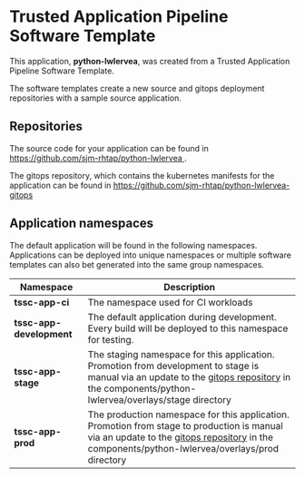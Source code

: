 # Trusted Application Pipeline Software Template

This application, **python-lwlervea**, was created from a Trusted Application Pipeline Software Template.

The software templates create a new source and gitops deployment repositories with a sample source application. 

## Repositories

The source code for your application can be found in [https://github.com/sjm-rhtap/python-lwlervea ](https://github.com/sjm-rhtap/python-lwlervea ).
 
The gitops repository, which contains the kubernetes manifests for the application can be found in 
[https://github.com/sjm-rhtap/python-lwlervea-gitops ](https://github.com/sjm-rhtap/python-lwlervea-gitops ) 

## Application namespaces 

The default application will be found in the following namespaces. Applications can be deployed into unique namespaces or multiple software templates can also bet generated into the same group namespaces.  

|  Namespace   |  Description   |  
| -------- | -------- |
| **tssc-app-ci** | The namespace used for CI workloads |
| **tssc-app-development** | The default application during development. Every build will be deployed to this namespace for testing. |
| **tssc-app-stage** | The staging namespace for this application. Promotion from development to stage is manual via an update to the [gitops repository](https://github.com/sjm-rhtap/python-lwlervea-gitops ) in the components/python-lwlervea/overlays/stage directory |
| **tssc-app-prod** | The production namespace for this application. Promotion from stage to production is manual via an update to the [gitops repository](https://github.com/sjm-rhtap/python-lwlervea-gitops ) in the components/python-lwlervea/overlays/prod directory |
